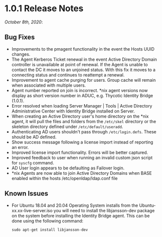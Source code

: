 [title]: # (1.0.1 Release)
[tags]: # (read me)
[priority]: # (30999)
# 1.0.1 Release Notes

_October 8th, 2020_:

## Bug Fixes

* Improvements to the pmagent functionality in the event the Hosts UUID changes.
* The Agent Kerberos Ticket renewal in the event Active Directory Domain controller is unavailable at point of renewal. If the Agent is unable to contact the DC it moves to an unjoined status. With this fix it moves to a connecting status and continues to reattempt a renewal.
* Improvement to agent cache purging for users. Group cache will remain when associated with multiple users.
* Agent number reported on join is incorrect. *nix agent versions now display as short version number in ADUC, e.g. Thycotic Identity Bridge (1.0.1).
* Error resolved when loading Server Manager | Tools | Active Directory Administrative Center with Identity Bridge installed on Server.
* When creating an Active Directory user's home directory on the *nix agent, it will pull the files and folders from the `/etc/skel` directory or the skeleton directory defined under `/etc/default/useradd`.
* Authenticating AD users shouldn't pass through `/etc/login.defs`. These should be AD defined.
* Show success message following a license import instead of reporting an error.
* Improved license import functionality. Errors will be better captured.
* Improved feedback to user when running an invalid custom json script for `syscfg` command.
* AD User login appears to be defaulting as Failover login.
* *nix Agents are now able to join Active Directory Domains when BASE enabled within the hosts /etc/openldap/ldap.conf file

## Known Issues

* For Ubuntu 18.04 and 20.04 Operating System installs from the Ubuntu-xx.xx-live-server.iso you will need to install the libjansson-dev package on the system before installing the Identity Bridge agent.
This can be done using the following command:

  `sudo apt-get install libjansson-dev`
